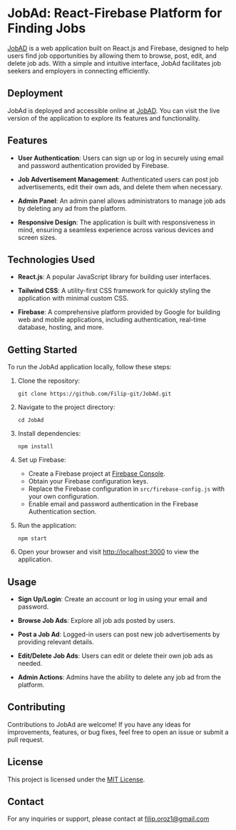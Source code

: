 # JobAd: React-Firebase Platform for Finding Jobs

[JobAD](https://job-ad-qdzj.vercel.app/) is a web application built on React.js and Firebase, designed to help users find job opportunities by allowing them to browse, post, edit, and delete job ads. 
With a simple and intuitive interface, JobAd facilitates job seekers and employers in connecting efficiently.

## Deployment

JobAd is deployed and accessible online at [JobAD](https://job-ad-qdzj.vercel.app/). 
You can visit the live version of the application to explore its features and functionality.


## Features

- **User Authentication**: Users can sign up or log in securely using email and password authentication provided by Firebase.
  
- **Job Advertisement Management**: Authenticated users can post job advertisements, edit their own ads, and delete them when necessary.

- **Admin Panel**: An admin panel allows administrators to manage job ads by deleting any ad from the platform.

- **Responsive Design**: The application is built with responsiveness in mind, ensuring a seamless experience across various devices and screen sizes.

## Technologies Used

- **React.js**: A popular JavaScript library for building user interfaces.
  
- **Tailwind CSS**: A utility-first CSS framework for quickly styling the application with minimal custom CSS.

- **Firebase**: A comprehensive platform provided by Google for building web and mobile applications, including authentication, real-time database, hosting, and more.

## Getting Started

To run the JobAd application locally, follow these steps:

1. Clone the repository:

   ```
   git clone https://github.com/Filip-git/JobAd.git
   ```

2. Navigate to the project directory:

   ```
   cd JobAd
   ```

3. Install dependencies:

   ```
   npm install
   ```

4. Set up Firebase:
   
   - Create a Firebase project at [Firebase Console](https://console.firebase.google.com/).
   - Obtain your Firebase configuration keys.
   - Replace the Firebase configuration in `src/firebase-config.js` with your own configuration.
   - Enable email and password authentication in the Firebase Authentication section.

5. Run the application:

   ```
   npm start
   ```

6. Open your browser and visit [http://localhost:3000](http://localhost:3000) to view the application.

## Usage

- **Sign Up/Login**: Create an account or log in using your email and password.
  
- **Browse Job Ads**: Explore all job ads posted by users.

- **Post a Job Ad**: Logged-in users can post new job advertisements by providing relevant details.

- **Edit/Delete Job Ads**: Users can edit or delete their own job ads as needed.

- **Admin Actions**: Admins have the ability to delete any job ad from the platform.

## Contributing

Contributions to JobAd are welcome! If you have any ideas for improvements, features, or bug fixes, feel free to open an issue or submit a pull request.

## License

This project is licensed under the [MIT License](LICENSE).

## Contact

For any inquiries or support, please contact at filip.oroz1@gmail.com 
